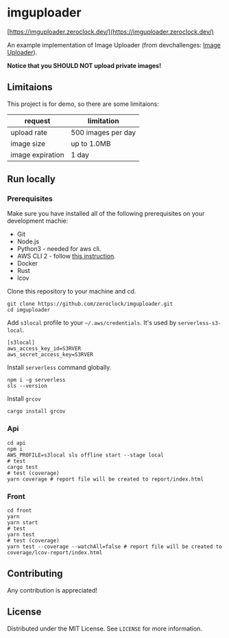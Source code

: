 # imguploader

[https://imguploader.zeroclock.dev/](https://imguploader.zeroclock.dev/)

An example implementation of Image Uploader (from devchallenges: [Image Uploader](https://devchallenges.io/challenges/O2iGT9yBd6xZBrOcVirx)).

**Notice that you SHOULD NOT upload private images!**

## Limitaions

This project is for demo, so there are some limitaions:

| request             | limitation         |
| ------------------- | ------------------ |
| upload rate         | 500 images per day |
| image size          | up to 1.0MB        |
| image expiration    | 1 day              |

## Run locally

### Prerequisites

Make sure you have installed all of the following prerequisites on your development machie:

- Git
- Node.js
- Python3 - needed for aws cli.
- AWS CLI 2 - follow [this instruction](https://docs.aws.amazon.com/cli/latest/userguide/install-cliv2.html).
- Docker
- Rust
- lcov

Clone this repository to your machine and cd. 

```
git clone https://github.com/zeroclock/imguploader.git
cd imguploader
```

Add `s3local` profile to your `~/.aws/credentials`. It's used by `serverless-s3-local`.

```
[s3local]
aws_access_key_id=S3RVER
aws_secret_access_key=S3RVER
```

Install `serverless` command globally.

```
npm i -g serverless
sls --version
```

Install `grcov`

```
cargo install grcov
```

### Api

```
cd api
npm i
AWS_PROFILE=s3local sls offline start --stage local
# test
cargo test
# test (coverage)
yarn coverage # report file will be created to report/index.html
```

### Front

```
cd front
yarn
yarn start
# test
yarn test
# test (coverage)
yarn test --coverage --watchAll=false # report file will be created to coverage/lcov-report/index.html
```

## Contributing
Any contribution is appreciated!

## License
Distributed under the MIT License. See `LICENSE` for more information.

